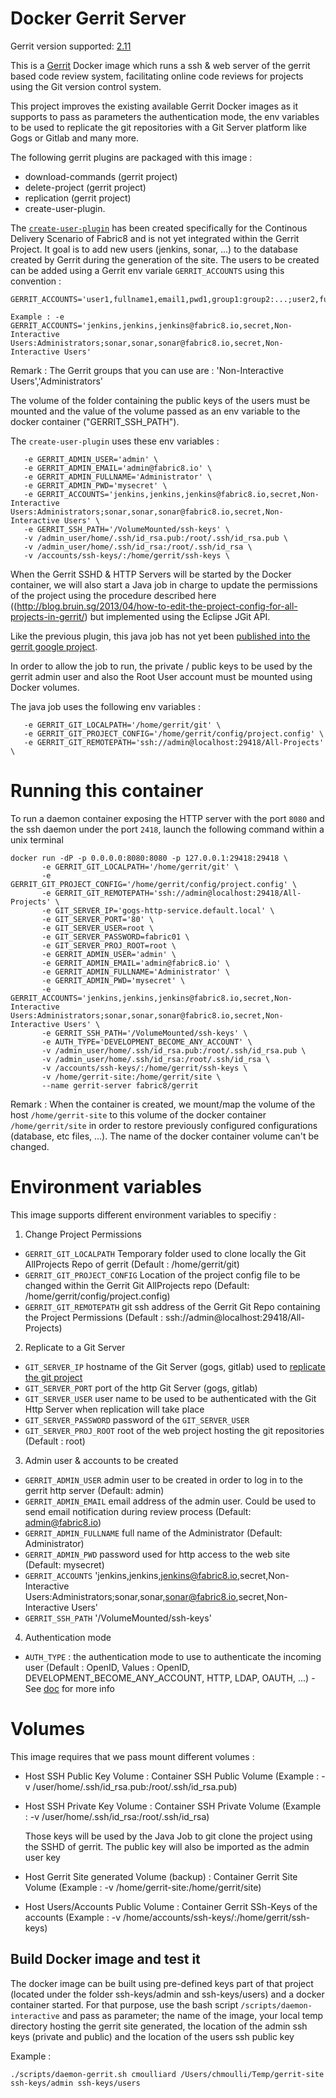# Docker Gerrit Server

Gerrit version supported: [2.11](https://gerrit-documentation.storage.googleapis.com/ReleaseNotes/ReleaseNotes-2.11.html)

This is a [Gerrit](https://code.google.com/p/gerrit/) Docker image which runs a ssh & web server of the gerrit based code review system, facilitating online code reviews for projects using the Git version control system.

This project improves the existing available Gerrit Docker images as it supports to pass as parameters the authentication mode, the env variables to be used to replicate the git repositories with a Git Server platform like Gogs or Gitlab and many more.

The following gerrit plugins are packaged with this image :

- download-commands (gerrit project)
- delete-project (gerrit project)
- replication (gerrit project)
- create-user-plugin. 

The [`create-user-plugin`](https://github.com/cmoulliard/gerrit-create-adminuser-plugin/blob/master/create-users/src/main/java/com/googlesource/gerrit/plugins/AddUser.java) has been created specifically for the Continous Delivery Scenario of Fabric8 and is not yet integrated within the Gerrit Project.
It goal is to add new users (jenkins, sonar, ...) to the database created by Gerrit during the generation of the site.
The users to be created can be added using a Gerrit env variale `GERRIT_ACCOUNTS` using this convention :

```
GERRIT_ACCOUNTS='user1,fullname1,email1,pwd1,group1:group2:...;user2,fullname2,email2,pwd2,group1:group2:...;...'

Example : -e GERRIT_ACCOUNTS='jenkins,jenkins,jenkins@fabric8.io,secret,Non-Interactive Users:Administrators;sonar,sonar,sonar@fabric8.io,secret,Non-Interactive Users'
```

Remark : The Gerrit groups that you can use are : 'Non-Interactive Users','Administrators'

The volume of the folder containing the public keys of the users must be mounted and the value of the volume 
passed as an env variable to the docker container ("GERRIT_SSH_PATH").

The `create-user-plugin` uses these env variables :

       -e GERRIT_ADMIN_USER='admin' \
       -e GERRIT_ADMIN_EMAIL='admin@fabric8.io' \
       -e GERRIT_ADMIN_FULLNAME='Administrator' \
       -e GERRIT_ADMIN_PWD='mysecret' \
       -e GERRIT_ACCOUNTS='jenkins,jenkins,jenkins@fabric8.io,secret,Non-Interactive Users:Administrators;sonar,sonar,sonar@fabric8.io,secret,Non-Interactive Users' \
       -e GERRIT_SSH_PATH='/VolumeMounted/ssh-keys' \
       -v /admin_user/home/.ssh/id_rsa.pub:/root/.ssh/id_rsa.pub \
       -v /admin_user/home/.ssh/id_rsa:/root/.ssh/id_rsa \
       -v /accounts/ssh-keys/:/home/gerrit/ssh-keys \  

When the Gerrit SSHD & HTTP Servers will be started by the Docker container, we will also start a Java job in charge to update the permissions of the project using the procedure described here ((http://blog.bruin.sg/2013/04/how-to-edit-the-project-config-for-all-projects-in-gerrit/) but implemented
using the Eclipse JGit API.

Like the previous plugin, this java job has not yet been [published into the gerrit google project](https://github.com/cmoulliard/gerrit-create-adminuser-plugin/blob/master/change-project-config/src/main/java/io/fabric8/docker/gerrit/ChangeProjectConfig.java#L23-22).

In order to allow the job to run, the private / public keys to be used by the gerrit admin user and also the Root User account must be mounted using Docker volumes.

The java job uses the following env variables :

       -e GERRIT_GIT_LOCALPATH='/home/gerrit/git' \
       -e GERRIT_GIT_PROJECT_CONFIG='/home/gerrit/config/project.config' \
       -e GERRIT_GIT_REMOTEPATH='ssh://admin@localhost:29418/All-Projects' \

# Running this container

To run a daemon container exposing the HTTP server with the port `8080` and the ssh daemon under the port `2418`, launch the following command within a unix terminal

```
docker run -dP -p 0.0.0.0:8080:8080 -p 127.0.0.1:29418:29418 \
       -e GERRIT_GIT_LOCALPATH='/home/gerrit/git' \
       -e GERRIT_GIT_PROJECT_CONFIG='/home/gerrit/config/project.config' \
       -e GERRIT_GIT_REMOTEPATH='ssh://admin@localhost:29418/All-Projects' \
       -e GIT_SERVER_IP='gogs-http-service.default.local' \
       -e GIT_SERVER_PORT='80' \
       -e GIT_SERVER_USER=root \
       -e GIT_SERVER_PASSWORD=fabric01 \
       -e GIT_SERVER_PROJ_ROOT=root \
       -e GERRIT_ADMIN_USER='admin' \
       -e GERRIT_ADMIN_EMAIL='admin@fabric8.io' \
       -e GERRIT_ADMIN_FULLNAME='Administrator' \
       -e GERRIT_ADMIN_PWD='mysecret' \
       -e GERRIT_ACCOUNTS='jenkins,jenkins,jenkins@fabric8.io,secret,Non-Interactive Users:Administrators;sonar,sonar,sonar@fabric8.io,secret,Non-Interactive Users' \
       -e GERRIT_SSH_PATH='/VolumeMounted/ssh-keys' \
       -e AUTH_TYPE='DEVELOPMENT_BECOME_ANY_ACCOUNT' \
       -v /admin_user/home/.ssh/id_rsa.pub:/root/.ssh/id_rsa.pub \
       -v /admin_user/home/.ssh/id_rsa:/root/.ssh/id_rsa \
       -v /accounts/ssh-keys/:/home/gerrit/ssh-keys \       
       -v /home/gerrit-site:/home/gerrit/site \
       --name gerrit-server fabric8/gerrit
```

Remark : When the container is created, we mount/map the volume of the host `/home/gerrit-site` to this volume of the docker container `/home/gerrit/site` in order to restore previously configured configurations (database, etc files, ...). The name of the docker container volume can't be changed.

# Environment variables

This image supports different environment variables to specifiy : 

1) Change Project Permissions

* `GERRIT_GIT_LOCALPATH` Temporary folder used to clone locally the Git AllProjects Repo of gerrit (Default : /home/gerrit/git)
* `GERRIT_GIT_PROJECT_CONFIG` Location of the project config file to be changed within the Gerrit Git AllProjects repo (Default: /home/gerrit/config/project.config)
* `GERRIT_GIT_REMOTEPATH` git ssh address of the Gerrit Git Repo containing the Project Permissions (Default : ssh://admin@localhost:29418/All-Projects)

2) Replicate to a Git Server

* `GIT_SERVER_IP` hostname of the Git Server (gogs, gitlab) used to [replicate the git project](https://gerrit.googlesource.com/plugins/replication/+doc/master/src/main/resources/Documentation/config.md)
* `GIT_SERVER_PORT` port of the http Git Server (gogs, gitlab)
* `GIT_SERVER_USER` user name to be used to be authenticated with the Git Http Server when replication will take place 
* `GIT_SERVER_PASSWORD` password of the `GIT_SERVER_USER`
* `GIT_SERVER_PROJ_ROOT` root of the web project hosting the git repositories (Default : root)

3) Admin user & accounts to be created

* `GERRIT_ADMIN_USER` admin user to be created in order to log in to the gerrit http server (Default: admin)
* `GERRIT_ADMIN_EMAIL` email address of the admin user. Could be used to send email notification during review process (Default: admin@fabric8.io)
* `GERRIT_ADMIN_FULLNAME` full name of the Administrator (Default: Administrator)
* `GERRIT_ADMIN_PWD` password used for http access to the web site (Default: mysecret)
* `GERRIT_ACCOUNTS` 'jenkins,jenkins,jenkins@fabric8.io,secret,Non-Interactive Users:Administrators;sonar,sonar,sonar@fabric8.io,secret,Non-Interactive Users'
* `GERRIT_SSH_PATH` '/VolumeMounted/ssh-keys'
         
4) Authentication mode
      
* `AUTH_TYPE` : the authentication mode to use to authenticate the incoming user (Default : OpenID, Values : OpenID, DEVELOPMENT_BECOME_ANY_ACCOUNT, HTTP, LDAP, OAUTH, ...) - See [doc](https://gerrit-documentation.storage.googleapis.com/Documentation/2.11/config-gerrit.html#auth) for more info


# Volumes

This image requires that we pass mount different volumes :

* Host SSH Public Key Volume : Container SSH Public Volume (Example : -v /user/home/.ssh/id_rsa.pub:/root/.ssh/id_rsa.pub)
* Host SSH Private Key Volume : Container SSH Private Volume (Example : -v /user/home/.ssh/id_rsa:/root/.ssh/id_rsa)
  
  Those keys will be used by the Java Job to git clone the project using the SSHD of gerrit. The public key will also be imported as the admin user key
  
* Host Gerrit Site generated Volume (backup) : Container Gerrit Site Volume (Example : -v /home/gerrit-site:/home/gerrit/site)
* Host Users/Accounts Public Volume : Container Gerrit SSh-Keys of the accounts (Example : -v /home/accounts/ssh-keys/:/home/gerrit/ssh-keys) 

## Build Docker image and test it

The docker image can be built using pre-defined keys part of that project (located under the folder ssh-keys/admin and ssh-keys/users) and a docker container started. 
For that purpose, use the bash script `/scripts/daemon-interactive` and pass as parameter; the name of the image, your local temp directory hosting the gerrit site generated,
the location of the admin ssh keys (private and public) and the location of the users ssh public key

Example :

```
./scripts/daemon-gerrit.sh cmoulliard /Users/chmoulli/Temp/gerrit-site ssh-keys/admin ssh-keys/users

```


